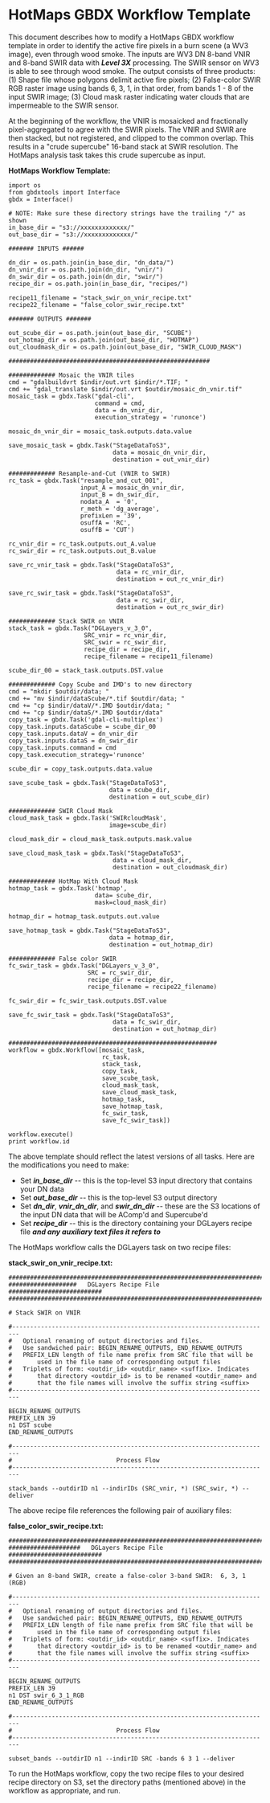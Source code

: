 # HotMaps GBDX Workflow Template

This document describes how to modify a HotMaps GBDX workflow template in order to identify the active fire pixels in a burn scene (a WV3 image), even through wood smoke. The inputs are WV3 DN 8-band VNIR and 8-band SWIR data with **_Level 3X_** processing. The SWIR sensor on WV3 is able to see through wood smoke. The output consists of three products: (1) Shape file whose polygons delimit active fire pixels; (2) False-color SWIR RGB raster image using bands 6, 3, 1, in that order, from bands 1 - 8 of the input SWIR image; (3) Cloud mask raster indicating water clouds that are impermeable to the SWIR sensor. 

At the beginning of the workflow, the VNIR is mosaicked and fractionally pixel-aggregated to agree with the SWIR pixels.  The VNIR and SWIR are then stacked, but not registered, and clipped to the common overlap. This results in a "crude supercube" 16-band stack at SWIR resolution. The HotMaps analysis task takes this crude supercube as input. 


<!--
***************************************************************************
-->

**HotMaps Workflow Template:** 

```shell
import os
from gbdxtools import Interface
gbdx = Interface()

# NOTE: Make sure these directory strings have the trailing "/" as shown
in_base_dir = "s3://xxxxxxxxxxxxx/"
out_base_dir = "s3://xxxxxxxxxxxxx/"

####### INPUTS ######

dn_dir = os.path.join(in_base_dir, "dn_data/")
dn_vnir_dir = os.path.join(dn_dir, "vnir/")
dn_swir_dir = os.path.join(dn_dir, "swir/")
recipe_dir = os.path.join(in_base_dir, "recipes/")

recipe11_filename = "stack_swir_on_vnir_recipe.txt"
recipe22_filename = "false_color_swir_recipe.txt"

####### OUTPUTS #######

out_scube_dir = os.path.join(out_base_dir, "SCUBE")
out_hotmap_dir = os.path.join(out_base_dir, "HOTMAP")
out_cloudmask_dir = os.path.join(out_base_dir, "SWIR_CLOUD_MASK")

########################################################

############# Mosaic the VNIR tiles
cmd = "gdalbuildvrt $indir/out.vrt $indir/*.TIF; "
cmd += "gdal_translate $indir/out.vrt $outdir/mosaic_dn_vnir.tif"
mosaic_task = gbdx.Task("gdal-cli",
                        command = cmd,
                        data = dn_vnir_dir,
                        execution_strategy = 'runonce')

mosaic_dn_vnir_dir = mosaic_task.outputs.data.value

save_mosaic_task = gbdx.Task("StageDataToS3",
                             data = mosaic_dn_vnir_dir,
                             destination = out_vnir_dir)

############# Resample-and-Cut (VNIR to SWIR)
rc_task = gbdx.Task("resample_and_cut_001",
                    input_A = mosaic_dn_vnir_dir,
                    input_B = dn_swir_dir,
                    nodata_A  = '0',
                    r_meth = 'dg_average',
                    prefixLen = '39',
                    osuffA = 'RC',
                    osuffB = 'CUT')

rc_vnir_dir = rc_task.outputs.out_A.value
rc_swir_dir = rc_task.outputs.out_B.value

save_rc_vnir_task = gbdx.Task("StageDataToS3",
                              data = rc_vnir_dir,
                              destination = out_rc_vnir_dir)

save_rc_swir_task = gbdx.Task("StageDataToS3",
                              data = rc_swir_dir,
                              destination = out_rc_swir_dir)

############# Stack SWIR on VNIR
stack_task = gbdx.Task("DGLayers_v_3_0",
                     SRC_vnir = rc_vnir_dir,
                     SRC_swir = rc_swir_dir,
                     recipe_dir = recipe_dir,
                     recipe_filename = recipe11_filename)

scube_dir_00 = stack_task.outputs.DST.value

############# Copy Scube and IMD's to new directory
cmd = "mkdir $outdir/data; "
cmd += "mv $indir/dataScube/*.tif $outdir/data; "
cmd += "cp $indir/dataV/*.IMD $outdir/data; "
cmd += "cp $indir/dataS/*.IMD $outdir/data"
copy_task = gbdx.Task('gdal-cli-multiplex')
copy_task.inputs.dataScube = scube_dir_00
copy_task.inputs.dataV = dn_vnir_dir
copy_task.inputs.dataS = dn_swir_dir
copy_task.inputs.command = cmd
copy_task.execution_strategy='runonce'

scube_dir = copy_task.outputs.data.value

save_scube_task = gbdx.Task("StageDataToS3",
                            data = scube_dir,
                            destination = out_scube_dir)

############# SWIR Cloud Mask
cloud_mask_task = gbdx.Task('SWIRcloudMask',
                            image=scube_dir)

cloud_mask_dir = cloud_mask_task.outputs.mask.value

save_cloud_mask_task = gbdx.Task("StageDataToS3",
                             data = cloud_mask_dir,
                             destination = out_cloudmask_dir)

############# HotMap With Cloud Mask
hotmap_task = gbdx.Task('hotmap',
                        data= scube_dir,
                        mask=cloud_mask_dir)

hotmap_dir = hotmap_task.outputs.out.value

save_hotmap_task = gbdx.Task("StageDataToS3",
                            data = hotmap_dir,
                            destination = out_hotmap_dir)

############# False color SWIR
fc_swir_task = gbdx.Task("DGLayers_v_3_0",
                      SRC = rc_swir_dir,
                      recipe_dir = recipe_dir,
                      recipe_filename = recipe22_filename)
 
fc_swir_dir = fc_swir_task.outputs.DST.value

save_fc_swir_task = gbdx.Task("StageDataToS3",
                             data = fc_swir_dir,
                             destination = out_hotmap_dir)

##########################################################
workflow = gbdx.Workflow([mosaic_task,
                          rc_task,
                          stack_task,
                          copy_task,
                          save_scube_task,
                          cloud_mask_task,
                          save_cloud_mask_task,
                          hotmap_task,
                          save_hotmap_task,
                          fc_swir_task,
                          save_fc_swir_task])

workflow.execute()
print workflow.id
```

<!--
***************************************************************************
-->

The above template should reflect the latest versions of all tasks. Here are the modifications you need to make:
 
* Set **_in_base_dir_** -- this is the top-level S3 input directory that contains your DN data 
* Set **_out_base_dir_** -- this is the top-level S3 output directory
* Set **_dn_dir_**, **_vnir_dn_dir_**, and **_swir_dn_dir_** -- these are the S3 locations of the input DN data that will be AComp'd and Supercube'd
* Set **_recipe_dir_** -- this is the directory containing your DGLayers recipe file **_and any auxiliary text files it refers to_** 

<!--
***************************************************************************
-->

The HotMaps workflow calls the DGLayers task on two recipe files:

**stack_swir_on_vnir_recipe.txt:**

```shell
#########################################################################
###################   DGLayers Recipe File    ##########################
#########################################################################

# Stack SWIR on VNIR

#------------------------------------------------------------------------
#	Optional renaming of output directories and files.
# 	Use sandwiched pair: BEGIN_RENAME_OUTPUTS, END_RENAME_OUTPUTS
#   PREFIX_LEN length of file name prefix from SRC file that will be 
#		used in the file name of corresponding output files
#   Triplets of form: <outdir_id> <outdir_name> <suffix>. Indicates 
#   	that directory <outdir_id> is to be renamed <outdir_name> and 
#		that the file names will involve the suffix string <suffix>
#------------------------------------------------------------------------

BEGIN_RENAME_OUTPUTS
PREFIX_LEN 39
n1 DST scube
END_RENAME_OUTPUTS

#------------------------------------------------------------------------
#                             Process Flow 
#------------------------------------------------------------------------

stack_bands --outdirID n1 --indirIDs (SRC_vnir, *) (SRC_swir, *) --deliver
```

<!--
***************************************************************************
-->

The above recipe file references the following pair of auxiliary files:

**false_color_swir_recipe.txt:**

```shell
#########################################################################
####################   DGLayers Recipe File    ##########################
#########################################################################

# Given an 8-band SWIR, create a false-color 3-band SWIR:  6, 3, 1 (RGB)

#------------------------------------------------------------------------
#	Optional renaming of output directories and files.
# 	Use sandwiched pair: BEGIN_RENAME_OUTPUTS, END_RENAME_OUTPUTS
#   PREFIX_LEN length of file name prefix from SRC file that will be 
#		used in the file name of corresponding output files
#   Triplets of form: <outdir_id> <outdir_name> <suffix>. Indicates 
#   	that directory <outdir_id> is to be renamed <outdir_name> and 
#		that the file names will involve the suffix string <suffix>
#------------------------------------------------------------------------

BEGIN_RENAME_OUTPUTS
PREFIX_LEN 39
n1 DST swir_6_3_1_RGB
END_RENAME_OUTPUTS

#------------------------------------------------------------------------
#                             Process Flow 
#------------------------------------------------------------------------

subset_bands --outdirID n1 --indirID SRC -bands 6 3 1 --deliver
```

<!--
***************************************************************************
-->

To run the HotMaps workflow, copy the two recipe files to your desired recipe directory on S3, set the directory paths (mentioned above) in the workflow as appropriate, and run. 















